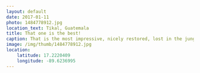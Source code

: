 ```yaml
---
layout: default
date: 2017-01-11
photo: 1484778912.jpg
location_text: Tikal, Guatemala
title: That one is the best!
caption: That is the most impressive, nicely restored, lost in the jungle temple I have ever seen. Definitely my favourite <3
image: /img/thumb/1484778912.jpg
location:
    latitude: 17.2220409
    longitude: -89.6236995
---
```

